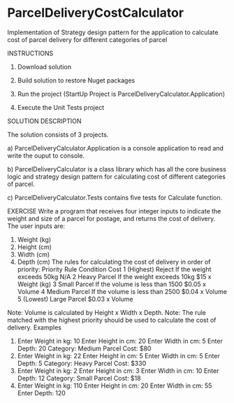 # ParcelDeliveryCostCalculator
Implementation of Strategy design pattern for the application to calculate cost of parcel delivery for different categories of parcel

INSTRUCTIONS

1) Download solution

2) Build solution to restore Nuget packages

3) Run the project (StartUp Project is ParcelDeliveryCalculator.Application)

4) Execute the Unit Tests project

SOLUTION DESCRIPTION

The solution consists of 3 projects.

a) ParcelDeliveryCalculator.Application is a console application to read and write the ouput to console.

b) ParcelDeliveryCalculator is a class library which has all the core business logic and strategy design pattern for calculating cost of different categories of parcel.

c) ParcelDeliveryCalculator.Tests contains five tests for Calculate function.

EXERCISE
Write a program that receives four integer inputs to indicate the weight and size of a parcel for 
postage, and returns the cost of delivery. 
The user inputs are:
1.  Weight (kg)
2.  Height (cm)
3.  Width (cm)
4.  Depth (cm)
The rules for calculating the cost of delivery in order of priority:
Priority  Rule  Condition  Cost
1 (Highest)  Reject  If the weight exceeds 50kg N/A
2  Heavy Parcel  If the weight exceeds 10kg  $15 x Weight (kg)
3  Small Parcel  If the volume is less than 1500  $0.05 x Volume
4  Medium Parcel  If the volume is less than 2500  $0.04 x Volume
5 (Lowest) Large Parcel    $0.03 x Volume

Note: Volume is calculated by Height x Width x Depth.
Note: The rule matched with the highest priority should be used to calculate the cost of delivery.
Examples
1.  Enter Weight in kg: 10
Enter Height in cm: 20
Enter Width in cm: 5
Enter Depth: 20 
Category: Medium Parcel
Cost: $80
2.  Enter Weight in kg: 22
Enter Height in cm: 5
Enter Width in cm: 5
Enter Depth: 5
Category: Heavy Parcel
Cost: $330
3.  Enter Weight in kg: 2
Enter Height in cm: 3
Enter Width in cm: 10
Enter Depth: 12
Category: Small Parcel
Cost: $18
4.  Enter Weight in kg: 110
Enter Height in cm: 20
Enter Width in cm: 55
Enter Depth: 120
